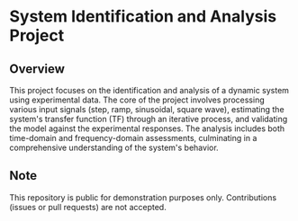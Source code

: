 # System Identification and Analysis Project

## Overview

This project focuses on the identification and analysis of a dynamic system using experimental data. The core of the project involves processing various input signals (step, ramp, sinusoidal, square wave), estimating the system's transfer function (TF) through an iterative process, and validating the model against the experimental responses. The analysis includes both time-domain and frequency-domain assessments, culminating in a comprehensive understanding of the system's behavior.

## Note
This repository is public for demonstration purposes only. Contributions (issues or pull requests) are not accepted.

